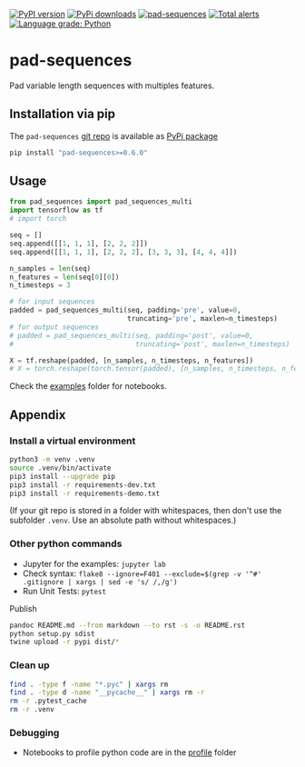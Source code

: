 [![PyPI version](https://badge.fury.io/py/pad-sequences.svg)](https://badge.fury.io/py/pad-sequences)
[![PyPi downloads](https://img.shields.io/pypi/dm/pad-sequences)](https://img.shields.io/pypi/dm/pad-sequences)
[![pad-sequences](https://snyk.io/advisor/python/pad-sequences/badge.svg)](https://snyk.io/advisor/python/pad-sequences)
[![Total alerts](https://img.shields.io/lgtm/alerts/g/ulf1/pad-sequences.svg?logo=lgtm&logoWidth=18)](https://lgtm.com/projects/g/ulf1/pad-sequences/alerts/)
[![Language grade: Python](https://img.shields.io/lgtm/grade/python/g/ulf1/pad-sequences.svg?logo=lgtm&logoWidth=18)](https://lgtm.com/projects/g/ulf1/pad-sequences/context:python)

# pad-sequences
Pad variable length sequences with multiples features.

## Installation via pip
The `pad-sequences` [git repo](http://github.com/ulf1/pad-sequences) 
is available as [PyPi package](https://pypi.org/project/pad-sequences)

```sh
pip install "pad-sequences>=0.6.0"
```


## Usage

```py
from pad_sequences import pad_sequences_multi
import tensorflow as tf
# import torch

seq = []
seq.append([[1, 1, 1], [2, 2, 2]])
seq.append([[1, 1, 1], [2, 2, 2], [3, 3, 3], [4, 4, 4]])

n_samples = len(seq)
n_features = len(seq[0][0])
n_timesteps = 3

# for input sequences
padded = pad_sequences_multi(seq, padding='pre', value=0, 
                             truncating='pre', maxlen=n_timesteps)
# for output sequences
# padded = pad_sequences_multi(seq, padding='post', value=0, 
#                              truncating='post', maxlen=n_timesteps)

X = tf.reshape(padded, [n_samples, n_timesteps, n_features])
# X = torch.reshape(torch.tensor(padded), [n_samples, n_timesteps, n_features])
```


Check the [examples](http://github.com/ulf1/pad-sequences/examples) folder for notebooks.


## Appendix

### Install a virtual environment

```sh
python3 -m venv .venv
source .venv/bin/activate
pip3 install --upgrade pip
pip3 install -r requirements-dev.txt
pip3 install -r requirements-demo.txt
```

(If your git repo is stored in a folder with whitespaces, then don't use the subfolder `.venv`. Use an absolute path without whitespaces.)

### Other python commands

* Jupyter for the examples: `jupyter lab`
* Check syntax: `flake8 --ignore=F401 --exclude=$(grep -v '^#' .gitignore | xargs | sed -e 's/ /,/g')`
* Run Unit Tests: `pytest`

Publish

```sh
pandoc README.md --from markdown --to rst -s -o README.rst
python setup.py sdist 
twine upload -r pypi dist/*
```

### Clean up 

```sh
find . -type f -name "*.pyc" | xargs rm
find . -type d -name "__pycache__" | xargs rm -r
rm -r .pytest_cache
rm -r .venv
```


### Debugging
* Notebooks to profile python code are in the [profile](http://github.com/ulf1/pad-sequences/profile) folder
